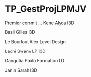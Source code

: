 # TP_GestProjLPMJV
Premier commit ...
Kene Alyca I3D

Basil Gilles I3D

Le Bourlout Alex Level Design







Lachi Swann LP I3D


Gangutia Pablo Formation LD












Janin Sarah I3D
